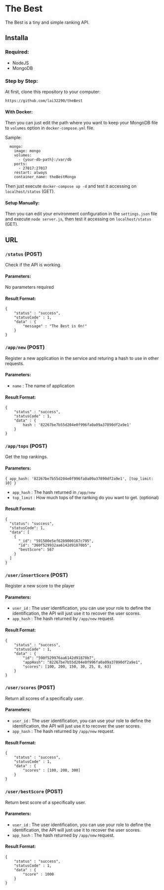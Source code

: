 # The Best

The Best is a tiny and simple ranking API.

## Installa

### Required:
- NodeJS
- MongoDB

### Step by Step:

At first, clone this repository to your computer:

`https://github.com/lai32290/theBest`

#### With Docker:

Then you can just edit the path where you want to keep your MongoDB file to `volumes` option in `docker-compose.yml` file.

Sample:

```
  mongo:
    image: mongo
    volumes:
      - {your-db-path}:/var/db
    ports:
      - 27017:27017
    restart: always
    container_name: theBestMongo
```

Then just execute `docker-compose up -d` and test it accessing on `localhost/status` (GET).

#### Setup Manually:

Then you can edit your environment configuration in the `settings.json` file and execute `node server.js`, then test it accessing on `localhost/status` (GET).


## URL

### `/status` (POST)
Check if the API is working.

#### Parameters:
No parameters required

#### Result Format:
```
{
    "status" : "success",
    "statusCode" : 1,
    "data" : {
        "message" : "The Best is On!"
    }
}
```

### `/app/new` (POST)
Register a new application in the service and returing a hash to use in other requests.

#### Parameters:
- `name` : The name of application

#### Result Format:
```
{
    "status" : "success",
    "statusCode" : 1,
    "data" : {
        hash : '82267be7b55d204e0f996fa0a09a37890df2a9e1'
    }
}
```

### `/app/tops` (POST)
Get the top rankings.

#### Parameters:
`{ app_hash: '82267be7b55d204e0f996fa0a09a37890df2a9e1', [top_limit: 10] }`

- `app_hash` : The hash returned in `/app/new`
- `top_limit` : How much tops of the ranking do you want to get. (optional) 

#### Result Format:

```
{
  "status": "success",
  "statusCode": 1,
  "data": [
    {
      "_id": "591500e5ef62b9000167c795",
      "id": "360f529932aa6142d91870b5",
      "bestScore": 567
    }
  ]
}
```

### `/user/insertScore` (POST)
Register a new score to the player

#### Parameters:
- `user_id` : The user identification, you can use your role to define the identification, the API will just use it to recover the user scores.
- `app_hash` : The hash returned by `/app/new` request.

#### Result Format:
```
{
    "status" : "success",
    "statusCode" : 1,
    "data" : {
        "id": "590f529976aa6142d91870b7",
        "appHash": "82267be7b55d204e0f996fa0a09a37890df2a9e1",
        "scores": [100, 200, 150, 30, 25, 0, 63]
    }
}
```

### `/user/scores` (POST)
Return all scores of a specifically user.

#### Parameters:
- `user_id` : The user identification, you can use your role to define the identification, the API will just use it to recover the user scores.
- `app_hash` : The hash returned by `/app/new` request.

#### Result Format:
```
{
    "status" : "success",
    "statusCode" : 1,
    "data" : {
        "scores" : [100, 200, 300]
    }
}
```


### `/user/bestScore` (POST)
Return best score of a specifically user.

#### Parameters:
- `user_id` : The user identification, you can use your role to define the identification, the API will just use it to recover the user scores.
- `app_hash` : The hash returned by `/app/new` request.

#### Result Format:
```
{
    "status" : "success",
    "statusCode" : 1,
    "data" : {
        "score" : 1000
    }
}
```
